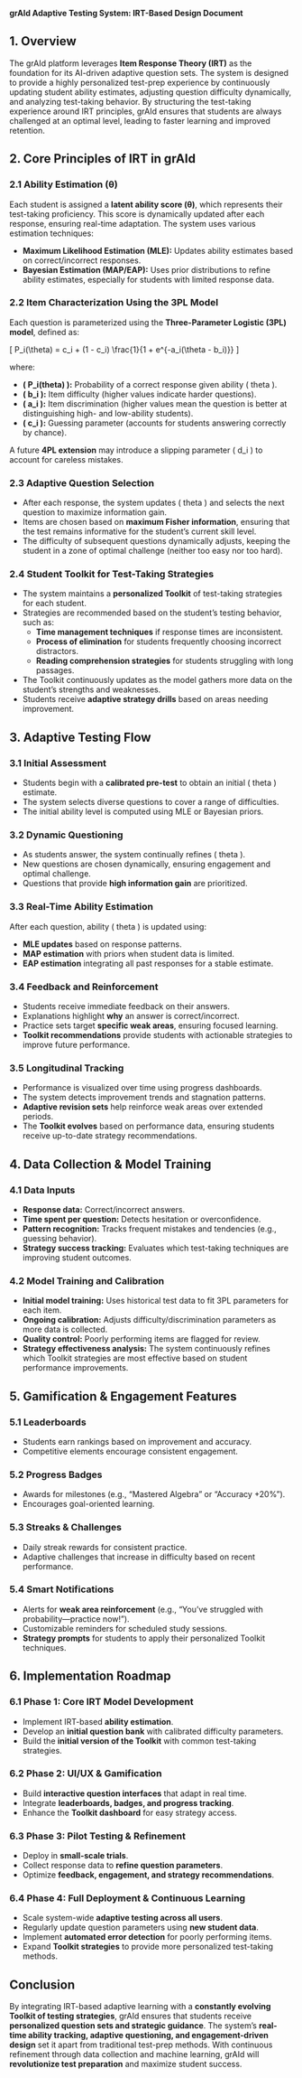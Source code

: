 **grAId Adaptive Testing System: IRT-Based Design Document**

## **1. Overview**
The grAId platform leverages **Item Response Theory (IRT)** as the foundation for its AI-driven adaptive question sets. The system is designed to provide a highly personalized test-prep experience by continuously updating student ability estimates, adjusting question difficulty dynamically, and analyzing test-taking behavior. By structuring the test-taking experience around IRT principles, grAId ensures that students are always challenged at an optimal level, leading to faster learning and improved retention.

## **2. Core Principles of IRT in grAId**

### **2.1 Ability Estimation (θ)**
Each student is assigned a **latent ability score (θ)**, which represents their test-taking proficiency. This score is dynamically updated after each response, ensuring real-time adaptation. The system uses various estimation techniques:
- **Maximum Likelihood Estimation (MLE):** Updates ability estimates based on correct/incorrect responses.
- **Bayesian Estimation (MAP/EAP):** Uses prior distributions to refine ability estimates, especially for students with limited response data.

### **2.2 Item Characterization Using the 3PL Model**
Each question is parameterized using the **Three-Parameter Logistic (3PL) model**, defined as:

\[ P_i(\theta) = c_i + (1 - c_i) \frac{1}{1 + e^{-a_i(\theta - b_i)}} \]

where:
- **\( P_i(theta) \):** Probability of a correct response given ability \( 	theta \).
- **\( b_i \):** Item difficulty (higher values indicate harder questions).
- **\( a_i \):** Item discrimination (higher values mean the question is better at distinguishing high- and low-ability students).
- **\( c_i \):** Guessing parameter (accounts for students answering correctly by chance).

A future **4PL extension** may introduce a slipping parameter \( d_i \) to account for careless mistakes.

### **2.3 Adaptive Question Selection**
- After each response, the system updates \( 	theta \) and selects the next question to maximize information gain.
- Items are chosen based on **maximum Fisher information**, ensuring that the test remains informative for the student’s current skill level.
- The difficulty of subsequent questions dynamically adjusts, keeping the student in a zone of optimal challenge (neither too easy nor too hard).

### **2.4 Student Toolkit for Test-Taking Strategies**
- The system maintains a **personalized Toolkit** of test-taking strategies for each student.
- Strategies are recommended based on the student’s testing behavior, such as:
  - **Time management techniques** if response times are inconsistent.
  - **Process of elimination** for students frequently choosing incorrect distractors.
  - **Reading comprehension strategies** for students struggling with long passages.
- The Toolkit continuously updates as the model gathers more data on the student’s strengths and weaknesses.
- Students receive **adaptive strategy drills** based on areas needing improvement.

## **3. Adaptive Testing Flow**

### **3.1 Initial Assessment**
- Students begin with a **calibrated pre-test** to obtain an initial \( 	theta \) estimate.
- The system selects diverse questions to cover a range of difficulties.
- The initial ability level is computed using MLE or Bayesian priors.

### **3.2 Dynamic Questioning**
- As students answer, the system continually refines \( 	theta \).
- New questions are chosen dynamically, ensuring engagement and optimal challenge.
- Questions that provide **high information gain** are prioritized.

### **3.3 Real-Time Ability Estimation**
After each question, ability \( 	theta \) is updated using:

- **MLE updates** based on response patterns.
- **MAP estimation** with priors when student data is limited.
- **EAP estimation** integrating all past responses for a stable estimate.

### **3.4 Feedback and Reinforcement**
- Students receive immediate feedback on their answers.
- Explanations highlight **why** an answer is correct/incorrect.
- Practice sets target **specific weak areas**, ensuring focused learning.
- **Toolkit recommendations** provide students with actionable strategies to improve future performance.

### **3.5 Longitudinal Tracking**
- Performance is visualized over time using progress dashboards.
- The system detects improvement trends and stagnation patterns.
- **Adaptive revision sets** help reinforce weak areas over extended periods.
- The **Toolkit evolves** based on performance data, ensuring students receive up-to-date strategy recommendations.

## **4. Data Collection & Model Training**

### **4.1 Data Inputs**
- **Response data:** Correct/incorrect answers.
- **Time spent per question:** Detects hesitation or overconfidence.
- **Pattern recognition:** Tracks frequent mistakes and tendencies (e.g., guessing behavior).
- **Strategy success tracking:** Evaluates which test-taking techniques are improving student outcomes.

### **4.2 Model Training and Calibration**
- **Initial model training:** Uses historical test data to fit 3PL parameters for each item.
- **Ongoing calibration:** Adjusts difficulty/discrimination parameters as more data is collected.
- **Quality control:** Poorly performing items are flagged for review.
- **Strategy effectiveness analysis:** The system continuously refines which Toolkit strategies are most effective based on student performance improvements.

## **5. Gamification & Engagement Features**

### **5.1 Leaderboards**
- Students earn rankings based on improvement and accuracy.
- Competitive elements encourage consistent engagement.

### **5.2 Progress Badges**
- Awards for milestones (e.g., “Mastered Algebra” or “Accuracy +20%”).
- Encourages goal-oriented learning.

### **5.3 Streaks & Challenges**
- Daily streak rewards for consistent practice.
- Adaptive challenges that increase in difficulty based on recent performance.

### **5.4 Smart Notifications**
- Alerts for **weak area reinforcement** (e.g., “You’ve struggled with probability—practice now!”).
- Customizable reminders for scheduled study sessions.
- **Strategy prompts** for students to apply their personalized Toolkit techniques.

## **6. Implementation Roadmap**

### **6.1 Phase 1: Core IRT Model Development**
- Implement IRT-based **ability estimation**.
- Develop an **initial question bank** with calibrated difficulty parameters.
- Build the **initial version of the Toolkit** with common test-taking strategies.

### **6.2 Phase 2: UI/UX & Gamification**
- Build **interactive question interfaces** that adapt in real time.
- Integrate **leaderboards, badges, and progress tracking**.
- Enhance the **Toolkit dashboard** for easy strategy access.

### **6.3 Phase 3: Pilot Testing & Refinement**
- Deploy in **small-scale trials**.
- Collect response data to **refine question parameters**.
- Optimize **feedback, engagement, and strategy recommendations**.

### **6.4 Phase 4: Full Deployment & Continuous Learning**
- Scale system-wide **adaptive testing across all users**.
- Regularly update question parameters using **new student data**.
- Implement **automated error detection** for poorly performing items.
- Expand **Toolkit strategies** to provide more personalized test-taking methods.

## **Conclusion**
By integrating IRT-based adaptive learning with a **constantly evolving Toolkit of testing strategies**, grAId ensures that students receive **personalized question sets and strategic guidance**. The system’s **real-time ability tracking, adaptive questioning, and engagement-driven design** set it apart from traditional test-prep methods. With continuous refinement through data collection and machine learning, grAId will **revolutionize test preparation** and maximize student success.

